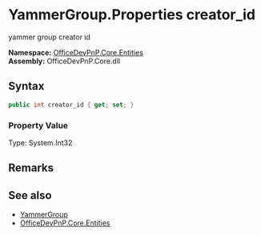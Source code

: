 # YammerGroup.Properties creator_id
 yammer group creator id   

**Namespace:** [OfficeDevPnP.Core.Entities](OfficeDevPnP.Core.Entities.md)  
**Assembly:** OfficeDevPnP.Core.dll  
## Syntax
```C#
public int creator_id { get; set; }
```

### Property Value
Type: System.Int32  

## Remarks
  
## See also
- [YammerGroup](OfficeDevPnP.Core.Entities.YammerGroup.md) 
- [OfficeDevPnP.Core.Entities](OfficeDevPnP.Core.Entities.md) 
